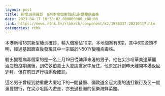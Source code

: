 ```yaml
---
layout: post
title: 新增18宗確診　8宗本地個案包括1宗變種病毒株
date: 2021-04-17 16:38:02.000000000 +08:00
link: https://news.rthk.hk/rthk/ch/component/k2/1586317-20210417.htm
categories: rthk
---
```


本港新增18宗新型肺炎確診，輸入個案佔10宗，本地個案有8宗，其中6宗源頭不明，經過基因篩查後發現其中一宗屬於N501Y變種病毒株。

驗出變種病毒個案的是一名上月19日從廸拜來港的男子，他在尖沙咀華美達華麗酒店檢疫期滿後，到佐敦伯嘉士大廈朋友家中居住，他原定計劃昨天離開本港返回迪拜，但在前日進行檢測後確診。

這名男子曾經到訪重慶大廈地下的一間餐廳、彌敦道金冠大廈的渣打銀行及另一間滙豐銀行，在尖沙咀區內遊走，亦去過長洲的恒樂海鮮菜館。
